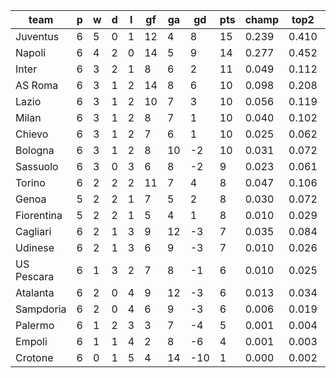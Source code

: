 |    team    | p | w | d | l | gf | ga | gd  | pts | champ | top2  | top3  | top4  |  5-7  | bot4  | bot3  | bot2  |
|------------|---|---|---|---|----|----|-----|-----|-------|-------|-------|-------|-------|-------|-------|-------|
| Juventus   | 6 | 5 | 0 | 1 | 12 |  4 |   8 |  15 | 0.239 | 0.410 | 0.537 | 0.627 | 0.187 | 0.007 | 0.004 | 0.002|
| Napoli     | 6 | 4 | 2 | 0 | 14 |  5 |   9 |  14 | 0.277 | 0.452 | 0.578 | 0.666 | 0.176 | 0.005 | 0.003 | 0.001|
| Inter      | 6 | 3 | 2 | 1 |  8 |  6 |   2 |  11 | 0.049 | 0.112 | 0.179 | 0.249 | 0.208 | 0.075 | 0.044 | 0.021|
| AS Roma    | 6 | 3 | 1 | 2 | 14 |  8 |   6 |  10 | 0.098 | 0.208 | 0.305 | 0.397 | 0.223 | 0.039 | 0.023 | 0.011|
| Lazio      | 6 | 3 | 1 | 2 | 10 |  7 |   3 |  10 | 0.056 | 0.119 | 0.189 | 0.260 | 0.208 | 0.074 | 0.045 | 0.024|
| Milan      | 6 | 3 | 1 | 2 |  8 |  7 |   1 |  10 | 0.040 | 0.102 | 0.169 | 0.237 | 0.201 | 0.088 | 0.055 | 0.030|
| Chievo     | 6 | 3 | 1 | 2 |  7 |  6 |   1 |  10 | 0.025 | 0.062 | 0.110 | 0.164 | 0.175 | 0.133 | 0.086 | 0.047|
| Bologna    | 6 | 3 | 1 | 2 |  8 | 10 |  -2 |  10 | 0.031 | 0.072 | 0.121 | 0.176 | 0.184 | 0.113 | 0.074 | 0.038|
| Sassuolo   | 6 | 3 | 0 | 3 |  6 |  8 |  -2 |   9 | 0.023 | 0.061 | 0.112 | 0.166 | 0.166 | 0.125 | 0.082 | 0.044|
| Torino     | 6 | 2 | 2 | 2 | 11 |  7 |   4 |   8 | 0.047 | 0.106 | 0.172 | 0.240 | 0.206 | 0.081 | 0.052 | 0.029|
| Genoa      | 5 | 2 | 2 | 1 |  7 |  5 |   2 |   8 | 0.030 | 0.072 | 0.122 | 0.179 | 0.180 | 0.119 | 0.078 | 0.044|
| Fiorentina | 5 | 2 | 2 | 1 |  5 |  4 |   1 |   8 | 0.010 | 0.029 | 0.054 | 0.087 | 0.131 | 0.221 | 0.152 | 0.088|
| Cagliari   | 6 | 2 | 1 | 3 |  9 | 12 |  -3 |   7 | 0.035 | 0.084 | 0.138 | 0.201 | 0.192 | 0.104 | 0.066 | 0.037|
| Udinese    | 6 | 2 | 1 | 3 |  6 |  9 |  -3 |   7 | 0.010 | 0.026 | 0.050 | 0.076 | 0.113 | 0.250 | 0.177 | 0.107|
| US Pescara | 6 | 1 | 3 | 2 |  7 |  8 |  -1 |   6 | 0.010 | 0.025 | 0.047 | 0.079 | 0.123 | 0.240 | 0.171 | 0.100|
| Atalanta   | 6 | 2 | 0 | 4 |  9 | 12 |  -3 |   6 | 0.013 | 0.034 | 0.064 | 0.102 | 0.133 | 0.213 | 0.148 | 0.087|
| Sampdoria  | 6 | 2 | 0 | 4 |  6 |  9 |  -3 |   6 | 0.006 | 0.019 | 0.036 | 0.059 | 0.103 | 0.287 | 0.206 | 0.128|
| Palermo    | 6 | 1 | 2 | 3 |  3 |  7 |  -4 |   5 | 0.001 | 0.004 | 0.009 | 0.018 | 0.045 | 0.515 | 0.410 | 0.291|
| Empoli     | 6 | 1 | 1 | 4 |  2 |  8 |  -6 |   4 | 0.001 | 0.003 | 0.007 | 0.012 | 0.033 | 0.603 | 0.502 | 0.375|
| Crotone    | 6 | 0 | 1 | 5 |  4 | 14 | -10 |   1 | 0.000 | 0.002 | 0.003 | 0.006 | 0.015 | 0.708 | 0.622 | 0.497|
